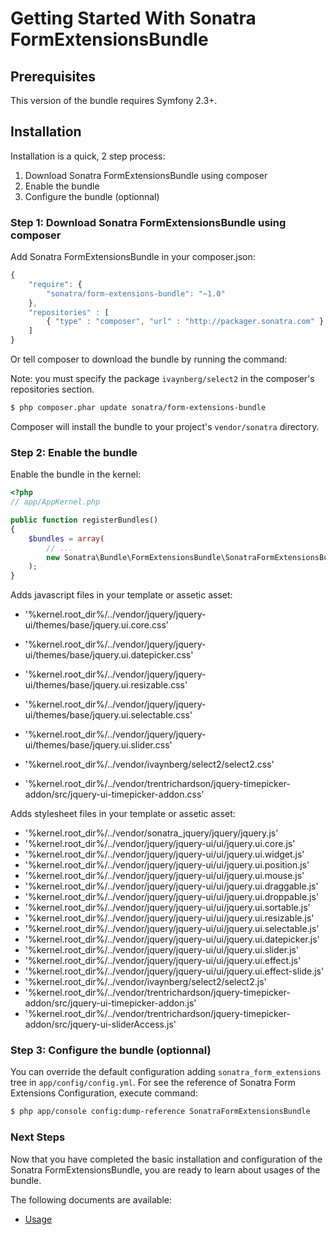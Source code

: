 Getting Started With Sonatra FormExtensionsBundle
=================================================

## Prerequisites

This version of the bundle requires Symfony 2.3+.

## Installation

Installation is a quick, 2 step process:

1. Download Sonatra FormExtensionsBundle using composer
2. Enable the bundle
3. Configure the bundle (optionnal)

### Step 1: Download Sonatra FormExtensionsBundle using composer

Add Sonatra FormExtensionsBundle in your composer.json:

``` js
{
    "require": {
        "sonatra/form-extensions-bundle": "~1.0"
    },
    "repositories" : [
        { "type" : "composer", "url" : "http://packager.sonatra.com" }
	]
}
```

Or tell composer to download the bundle by running the command:

Note: you must specify the package `ivaynberg/select2` in the composer's repositories section.

``` bash
$ php composer.phar update sonatra/form-extensions-bundle
```

Composer will install the bundle to your project's `vendor/sonatra` directory. 

### Step 2: Enable the bundle

Enable the bundle in the kernel:

``` php
<?php
// app/AppKernel.php

public function registerBundles()
{
    $bundles = array(
        // ...
        new Sonatra\Bundle\FormExtensionsBundle\SonatraFormExtensionsBundle(),
    );
}
```

Adds javascript files in your template or assetic asset:

- '%kernel.root_dir%/../vendor/jquery/jquery-ui/themes/base/jquery.ui.core.css'
- '%kernel.root_dir%/../vendor/jquery/jquery-ui/themes/base/jquery.ui.datepicker.css'
- '%kernel.root_dir%/../vendor/jquery/jquery-ui/themes/base/jquery.ui.resizable.css'
- '%kernel.root_dir%/../vendor/jquery/jquery-ui/themes/base/jquery.ui.selectable.css'
- '%kernel.root_dir%/../vendor/jquery/jquery-ui/themes/base/jquery.ui.slider.css'

- '%kernel.root_dir%/../vendor/ivaynberg/select2/select2.css'
- '%kernel.root_dir%/../vendor/trentrichardson/jquery-timepicker-addon/src/jquery-ui-timepicker-addon.css'

Adds stylesheet files in your template or assetic asset:

- '%kernel.root_dir%/../vendor/sonatra_jquery/jquery/jquery.js'
- '%kernel.root_dir%/../vendor/jquery/jquery-ui/ui/jquery.ui.core.js'
- '%kernel.root_dir%/../vendor/jquery/jquery-ui/ui/jquery.ui.widget.js'
- '%kernel.root_dir%/../vendor/jquery/jquery-ui/ui/jquery.ui.position.js'
- '%kernel.root_dir%/../vendor/jquery/jquery-ui/ui/jquery.ui.mouse.js'
- '%kernel.root_dir%/../vendor/jquery/jquery-ui/ui/jquery.ui.draggable.js'
- '%kernel.root_dir%/../vendor/jquery/jquery-ui/ui/jquery.ui.droppable.js'
- '%kernel.root_dir%/../vendor/jquery/jquery-ui/ui/jquery.ui.sortable.js'
- '%kernel.root_dir%/../vendor/jquery/jquery-ui/ui/jquery.ui.resizable.js'
- '%kernel.root_dir%/../vendor/jquery/jquery-ui/ui/jquery.ui.selectable.js'
- '%kernel.root_dir%/../vendor/jquery/jquery-ui/ui/jquery.ui.datepicker.js'
- '%kernel.root_dir%/../vendor/jquery/jquery-ui/ui/jquery.ui.slider.js'
- '%kernel.root_dir%/../vendor/jquery/jquery-ui/ui/jquery.ui.effect.js'
- '%kernel.root_dir%/../vendor/jquery/jquery-ui/ui/jquery.ui.effect-slide.js'
- '%kernel.root_dir%/../vendor/ivaynberg/select2/select2.js'
- '%kernel.root_dir%/../vendor/trentrichardson/jquery-timepicker-addon/src/jquery-ui-timepicker-addon.js'
- '%kernel.root_dir%/../vendor/trentrichardson/jquery-timepicker-addon/src/jquery-ui-sliderAccess.js'

### Step 3: Configure the bundle (optionnal)

You can override the default configuration adding `sonatra_form_extensions` tree in `app/config/config.yml`.
For see the reference of Sonatra Form Extensions Configuration, execute command:

``` bash
$ php app/console config:dump-reference SonatraFormExtensionsBundle 
```

### Next Steps

Now that you have completed the basic installation and configuration of the
Sonatra FormExtensionsBundle, you are ready to learn about usages of the bundle.

The following documents are available:

- [Usage](usage.md)
